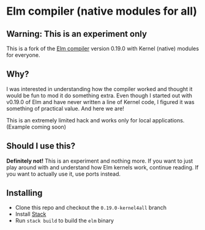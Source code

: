 # Elm compiler (native modules for all)

## Warning: This is an experiment only

This is a fork of the [Elm compiler](https://github.com/elm/compiler) version 0.19.0 with Kernel (native) modules for everyone.

## Why?

I was interested in understanding how the compiler worked and thought it would be fun to mod it do something extra. Even though I started out with v0.19.0 of Elm and have never written a line of Kernel code, I figured it was something of practical value. And here we are!

This is an extremely limited hack and works only for local applications. (Example coming soon)

## Should I use this?

__Definitely not!__ This is an experiment and nothing more. If you want to just play around with and understand how Elm kernels work, continue reading. If you want to actually use it, use ports instead.

## Installing

* Clone this repo and checkout the `0.19.0-kernel4all` branch
* Install [Stack](https://www.stackage.org)
* Run `stack build` to build the `elm` binary
